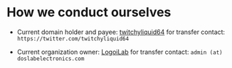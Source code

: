 # How we conduct ourselves

- Current domain holder and payee: [twitchyliquid64](https://github.com/twitchyliquid64) for transfer contact: `https://twitter.com/twitchyliquid64`

- Current organization owner: [LogoiLab](https://github.com/LogoiLab) for transfer contact: `admin (at) doslabelectronics.com`
